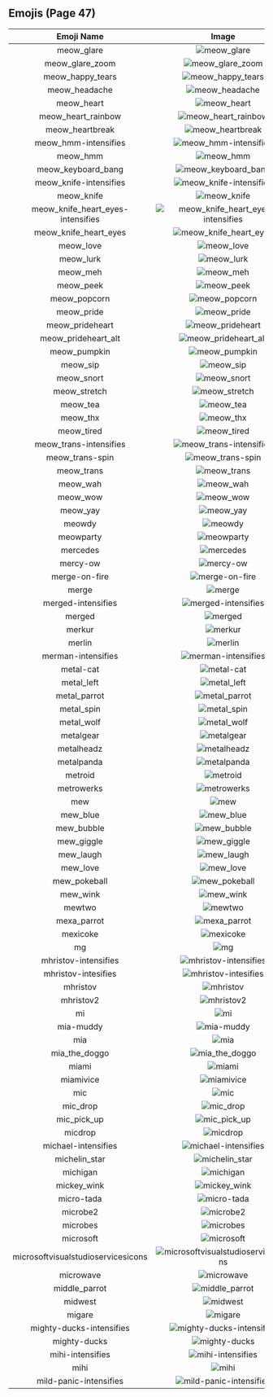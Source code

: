 
  ## Emojis (Page 47)
  |Emoji Name|Image|
  | :-: | :-: |
  |meow_glare| ![meow_glare](/emojis/hashicorp/meow_glare.png)|
  |meow_glare_zoom| ![meow_glare_zoom](/emojis/hashicorp/meow_glare_zoom.gif)|
  |meow_happy_tears| ![meow_happy_tears](/emojis/hashicorp/meow_happy_tears.png)|
  |meow_headache| ![meow_headache](/emojis/hashicorp/meow_headache.png)|
  |meow_heart| ![meow_heart](/emojis/hashicorp/meow_heart.png)|
  |meow_heart_rainbow| ![meow_heart_rainbow](/emojis/hashicorp/meow_heart_rainbow.gif)|
  |meow_heartbreak| ![meow_heartbreak](/emojis/hashicorp/meow_heartbreak.gif)|
  |meow_hmm-intensifies| ![meow_hmm-intensifies](/emojis/hashicorp/meow_hmm-intensifies.gif)|
  |meow_hmm| ![meow_hmm](/emojis/hashicorp/meow_hmm.png)|
  |meow_keyboard_bang| ![meow_keyboard_bang](/emojis/hashicorp/meow_keyboard_bang.gif)|
  |meow_knife-intensifies| ![meow_knife-intensifies](/emojis/hashicorp/meow_knife-intensifies.gif)|
  |meow_knife| ![meow_knife](/emojis/hashicorp/meow_knife.png)|
  |meow_knife_heart_eyes-intensifies| ![meow_knife_heart_eyes-intensifies](/emojis/hashicorp/meow_knife_heart_eyes-intensifies.gif)|
  |meow_knife_heart_eyes| ![meow_knife_heart_eyes](/emojis/hashicorp/meow_knife_heart_eyes.png)|
  |meow_love| ![meow_love](/emojis/hashicorp/meow_love.png)|
  |meow_lurk| ![meow_lurk](/emojis/hashicorp/meow_lurk.gif)|
  |meow_meh| ![meow_meh](/emojis/hashicorp/meow_meh.png)|
  |meow_peek| ![meow_peek](/emojis/hashicorp/meow_peek.png)|
  |meow_popcorn| ![meow_popcorn](/emojis/hashicorp/meow_popcorn.gif)|
  |meow_pride| ![meow_pride](/emojis/hashicorp/meow_pride.png)|
  |meow_prideheart| ![meow_prideheart](/emojis/hashicorp/meow_prideheart.gif)|
  |meow_prideheart_alt| ![meow_prideheart_alt](/emojis/hashicorp/meow_prideheart_alt.png)|
  |meow_pumpkin| ![meow_pumpkin](/emojis/hashicorp/meow_pumpkin.png)|
  |meow_sip| ![meow_sip](/emojis/hashicorp/meow_sip.png)|
  |meow_snort| ![meow_snort](/emojis/hashicorp/meow_snort.png)|
  |meow_stretch| ![meow_stretch](/emojis/hashicorp/meow_stretch.gif)|
  |meow_tea| ![meow_tea](/emojis/hashicorp/meow_tea.png)|
  |meow_thx| ![meow_thx](/emojis/hashicorp/meow_thx.png)|
  |meow_tired| ![meow_tired](/emojis/hashicorp/meow_tired.gif)|
  |meow_trans-intensifies| ![meow_trans-intensifies](/emojis/hashicorp/meow_trans-intensifies.gif)|
  |meow_trans-spin| ![meow_trans-spin](/emojis/hashicorp/meow_trans-spin.gif)|
  |meow_trans| ![meow_trans](/emojis/hashicorp/meow_trans.png)|
  |meow_wah| ![meow_wah](/emojis/hashicorp/meow_wah.png)|
  |meow_wow| ![meow_wow](/emojis/hashicorp/meow_wow.png)|
  |meow_yay| ![meow_yay](/emojis/hashicorp/meow_yay.gif)|
  |meowdy| ![meowdy](/emojis/hashicorp/meowdy.png)|
  |meowparty| ![meowparty](/emojis/hashicorp/meowparty.gif)|
  |mercedes| ![mercedes](/emojis/hashicorp/mercedes.png)|
  |mercy-ow| ![mercy-ow](/emojis/hashicorp/mercy-ow.png)|
  |merge-on-fire| ![merge-on-fire](/emojis/hashicorp/merge-on-fire.gif)|
  |merge| ![merge](/emojis/hashicorp/merge.png)|
  |merged-intensifies| ![merged-intensifies](/emojis/hashicorp/merged-intensifies.gif)|
  |merged| ![merged](/emojis/hashicorp/merged.png)|
  |merkur| ![merkur](/emojis/hashicorp/merkur.png)|
  |merlin| ![merlin](/emojis/hashicorp/merlin.gif)|
  |merman-intensifies| ![merman-intensifies](/emojis/hashicorp/merman-intensifies.gif)|
  |metal-cat| ![metal-cat](/emojis/hashicorp/metal-cat.png)|
  |metal_left| ![metal_left](/emojis/hashicorp/metal_left.png)|
  |metal_parrot| ![metal_parrot](/emojis/hashicorp/metal_parrot.gif)|
  |metal_spin| ![metal_spin](/emojis/hashicorp/metal_spin.gif)|
  |metal_wolf| ![metal_wolf](/emojis/hashicorp/metal_wolf.png)|
  |metalgear| ![metalgear](/emojis/hashicorp/metalgear.png)|
  |metalheadz| ![metalheadz](/emojis/hashicorp/metalheadz.jpg)|
  |metalpanda| ![metalpanda](/emojis/hashicorp/metalpanda.jpg)|
  |metroid| ![metroid](/emojis/hashicorp/metroid.png)|
  |metrowerks| ![metrowerks](/emojis/hashicorp/metrowerks.png)|
  |mew| ![mew](/emojis/hashicorp/mew.png)|
  |mew_blue| ![mew_blue](/emojis/hashicorp/mew_blue.gif)|
  |mew_bubble| ![mew_bubble](/emojis/hashicorp/mew_bubble.gif)|
  |mew_giggle| ![mew_giggle](/emojis/hashicorp/mew_giggle.png)|
  |mew_laugh| ![mew_laugh](/emojis/hashicorp/mew_laugh.gif)|
  |mew_love| ![mew_love](/emojis/hashicorp/mew_love.png)|
  |mew_pokeball| ![mew_pokeball](/emojis/hashicorp/mew_pokeball.gif)|
  |mew_wink| ![mew_wink](/emojis/hashicorp/mew_wink.png)|
  |mewtwo| ![mewtwo](/emojis/hashicorp/mewtwo.png)|
  |mexa_parrot| ![mexa_parrot](/emojis/hashicorp/mexa_parrot.gif)|
  |mexicoke| ![mexicoke](/emojis/hashicorp/mexicoke.png)|
  |mg| ![mg](/emojis/hashicorp/mg.png)|
  |mhristov-intensifies| ![mhristov-intensifies](/emojis/hashicorp/mhristov-intensifies.gif)|
  |mhristov-intesifies| ![mhristov-intesifies](/emojis/hashicorp/mhristov-intesifies.gif)|
  |mhristov| ![mhristov](/emojis/hashicorp/mhristov.png)|
  |mhristov2| ![mhristov2](/emojis/hashicorp/mhristov2.png)|
  |mi| ![mi](/emojis/hashicorp/mi.png)|
  |mia-muddy| ![mia-muddy](/emojis/hashicorp/mia-muddy.png)|
  |mia| ![mia](/emojis/hashicorp/mia.jpg)|
  |mia_the_doggo| ![mia_the_doggo](/emojis/hashicorp/mia_the_doggo.png)|
  |miami| ![miami](/emojis/hashicorp/miami.png)|
  |miamivice| ![miamivice](/emojis/hashicorp/miamivice.png)|
  |mic| ![mic](/emojis/hashicorp/mic.png)|
  |mic_drop| ![mic_drop](/emojis/hashicorp/mic_drop.gif)|
  |mic_pick_up| ![mic_pick_up](/emojis/hashicorp/mic_pick_up.gif)|
  |micdrop| ![micdrop](/emojis/hashicorp/micdrop.jpg)|
  |michael-intensifies| ![michael-intensifies](/emojis/hashicorp/michael-intensifies.gif)|
  |michelin_star| ![michelin_star](/emojis/hashicorp/michelin_star.png)|
  |michigan| ![michigan](/emojis/hashicorp/michigan.png)|
  |mickey_wink| ![mickey_wink](/emojis/hashicorp/mickey_wink.gif)|
  |micro-tada| ![micro-tada](/emojis/hashicorp/micro-tada.png)|
  |microbe2| ![microbe2](/emojis/hashicorp/microbe2.png)|
  |microbes| ![microbes](/emojis/hashicorp/microbes.png)|
  |microsoft| ![microsoft](/emojis/hashicorp/microsoft.png)|
  |microsoftvisualstudioservicesicons| ![microsoftvisualstudioservicesicons](/emojis/hashicorp/microsoftvisualstudioservicesicons.png)|
  |microwave| ![microwave](/emojis/hashicorp/microwave.jpg)|
  |middle_parrot| ![middle_parrot](/emojis/hashicorp/middle_parrot.gif)|
  |midwest| ![midwest](/emojis/hashicorp/midwest.png)|
  |migare| ![migare](/emojis/hashicorp/migare.gif)|
  |mighty-ducks-intensifies| ![mighty-ducks-intensifies](/emojis/hashicorp/mighty-ducks-intensifies.gif)|
  |mighty-ducks| ![mighty-ducks](/emojis/hashicorp/mighty-ducks.png)|
  |mihi-intensifies| ![mihi-intensifies](/emojis/hashicorp/mihi-intensifies.gif)|
  |mihi| ![mihi](/emojis/hashicorp/mihi.png)|
  |mild-panic-intensifies| ![mild-panic-intensifies](/emojis/hashicorp/mild-panic-intensifies.gif)|
  